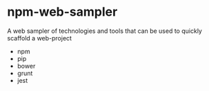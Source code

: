 # npm-web-sampler

A web sampler of technologies and tools that can be used to quickly scaffold a web-project

* npm
* pip
* bower
* grunt
* jest

